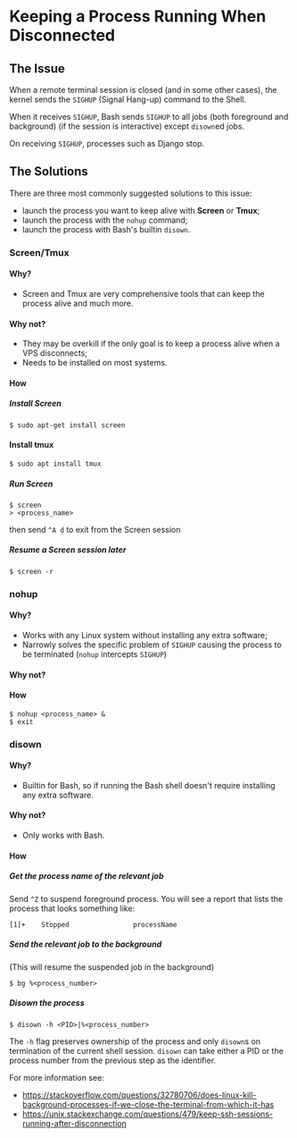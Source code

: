 Keeping a Process Running When Disconnected
===========================================

The Issue
---------

When a remote terminal session is closed (and in some other cases), the kernel sends the `SIGHUP` (Signal Hang-up) command to the 
Shell.

When it receives `SIGHUP`, Bash sends `SIGHUP` to all jobs (both foreground and background) (if the session is interactive) except 
`disown`ed jobs.

On receiving `SIGHUP`, processes such as Django stop.


The Solutions
-------------

There are three most commonly suggested solutions to this issue:

- launch the process you want to keep alive with **Screen** or **Tmux**;
- launch the process with the `nohup` command;
- launch the process with Bash's builtin `disown`.

### Screen/Tmux ###

#### Why? ####

- Screen and Tmux are very comprehensive tools that can keep the process alive and much more.

#### Why not? ####

- They may be overkill if the only goal is to keep a process alive when a VPS disconnects;
- Needs to be installed on most systems.

#### How ####

##### Install Screen #####

```
$ sudo apt-get install screen
```

#### Install tmux ####

```console
$ sudo apt install tmux
```

##### Run Screen #####

```
$ screen
> <process_name>
```

then send `^A d` to exit from the Screen session


##### Resume a Screen session later #####

```
$ screen -r
```

### nohup ###

#### Why? ####

- Works with any Linux system without installing any extra software;
- Narrowly solves the specific problem of `SIGHUP` causing the process to be terminated (`nohup` intercepts `SIGHUP`)

#### Why not? ####

#### How ####

```
$ nohup <process_name> &
$ exit
```


### disown ###

#### Why? ####

- Builtin for Bash, so if running the Bash shell doesn't require installing any extra software.

#### Why not? ####

- Only works with Bash.

#### How ####

##### Get the process name of the relevant job #####

Send `^Z` to suspend foreground process.
You will see a report that lists the process that looks something like:

```
[1]+    Stopped                processName
```

##### Send the relevant job to the background #####
(This will resume the suspended job in the background)

```
$ bg %<process_number>
```

##### Disown the process #####

```
$ disown -h <PID>|%<process_number>
```

The `-h` flag preserves ownership of the process and only `disown`s on termination of the current shell session.
`disown` can take either a PID or the process number from the previous step as the identifier.





For more information see: 
- <https://stackoverflow.com/questions/32780706/does-linux-kill-background-processes-if-we-close-the-terminal-from-which-it-has>
- <https://unix.stackexchange.com/questions/479/keep-ssh-sessions-running-after-disconnection>
